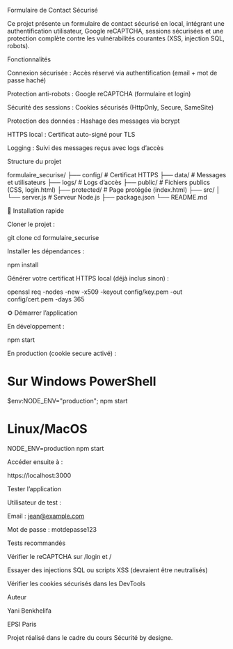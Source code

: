  Formulaire de Contact Sécurisé

Ce projet présente un formulaire de contact sécurisé en local, intégrant une authentification utilisateur, Google reCAPTCHA, sessions sécurisées et une protection complète contre les vulnérabilités courantes (XSS, injection SQL, robots).

 Fonctionnalités

Connexion sécurisée : Accès réservé via authentification (email + mot de passe haché)

Protection anti-robots : Google reCAPTCHA (formulaire et login)

Sécurité des sessions : Cookies sécurisés (HttpOnly, Secure, SameSite)

Protection des données : Hashage des messages via bcrypt

HTTPS local : Certificat auto-signé pour TLS

Logging : Suivi des messages reçus avec logs d’accès

 Structure du projet

formulaire_securise/
├── config/              # Certificat HTTPS
├── data/                # Messages et utilisateurs
├── logs/                # Logs d’accès
├── public/              # Fichiers publics (CSS, login.html)
├── protected/           # Page protégée (index.html)
├── src/
│   └── server.js        # Serveur Node.js
├── package.json
└── README.md

🔧 Installation rapide

Cloner le projet :

git clone <url-du-repo>
cd formulaire_securise

Installer les dépendances :

npm install

Générer votre certificat HTTPS local (déjà inclus sinon) :

openssl req -nodes -new -x509 -keyout config/key.pem -out config/cert.pem -days 365

⚙️ Démarrer l’application

En développement :

npm start

En production (cookie secure activé) :

# Sur Windows PowerShell
$env:NODE_ENV="production"; npm start

# Linux/MacOS
NODE_ENV=production npm start

Accéder ensuite à :

https://localhost:3000

 Tester l’application

Utilisateur de test :

Email : jean@example.com

Mot de passe : motdepasse123

Tests recommandés

Vérifier le reCAPTCHA sur /login et /

Essayer des injections SQL ou scripts XSS (devraient être neutralisés)

Vérifier les cookies sécurisés dans les DevTools

 Auteur

Yani Benkhelifa

EPSI Paris

Projet réalisé dans le cadre du cours Sécurité by designe.

